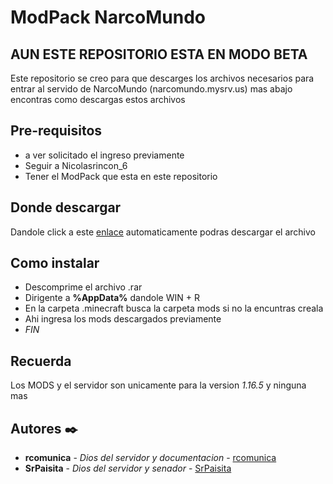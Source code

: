 # ModPack NarcoMundo


## AUN ESTE REPOSITORIO ESTA EN MODO BETA

Este repositorio se creo para que descarges los archivos necesarios para entrar al servido de NarcoMundo (narcomundo.mysrv.us) mas abajo encontras como 
descargas estos archivos

## Pre-requisitos

 - a ver solicitado el ingreso previamente
 - Seguir a Nicolasrincon_6
 - Tener el ModPack que esta en este repositorio

## Donde descargar

 Dandole click a este [enlace]([https://github.com/rcomunica/ModPack_NarcoMundo/releases/tag/NarcoPack](https://github.com/rcomunica/ModPack_NarcoMundo/releases/download/NarcoPack/NarcoPack_v1_1.16.5.rar)) automaticamente podras descargar el archivo
 
## Como instalar

 - Descomprime el archivo .rar 
 - Dirigente a **%AppData%** dandole WIN + R 
 - En la carpeta .minecraft busca la carpeta mods si no la encuntras creala
 - Ahi ingresa los mods descargados previamente
 - _FIN_

## Recuerda
 
 Los MODS y el servidor son unicamente para la version _1.16.5_ y ninguna mas
 
 
## Autores ✒️
  
  - **rcomunica** - _Dios del servidor y documentacion_ - [rcomunica](https://github.com/rcomunica)
  - **SrPaisita** - _Dios del servidor y senador_ - [SrPaisita](https://github.com/SrPaisita)
  
  

